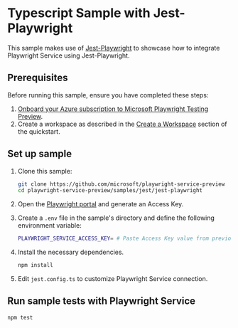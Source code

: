 # Typescript Sample with Jest-Playwright
This sample makes use of [Jest-Playwright](https://github.com/playwright-community/jest-playwright) to showcase how to integrate Playwright Service using Jest-Playwright.

## Prerequisites
Before running this sample, ensure you have completed these steps:
1. [Onboard your Azure subscription to Microsoft Playwright Testing Preview](../../../docs/onboard-subscription.md).
1. Create a workspace as described in the [Create a Workspace](../../../docs/quickstart.md/#create-a-workspace) section of the quickstart.

## Set up sample
1. Clone this sample:
    ```bash
    git clone https://github.com/microsoft/playwright-service-preview
    cd playwright-service-preview/samples/jest/jest-playwright
    ```

1. Open the [Playwright portal](https://17157345.playwright-int.io/) and generate an Access Key.

1. Create a `.env` file in the sample's directory and define the following environment variable:
    ```bash
    PLAYWRIGHT_SERVICE_ACCESS_KEY= # Paste Access Key value from previous step
    ```
1. Install the necessary dependencies.
    ```bash
    npm install
    ```
1. Edit `jest.config.ts` to customize Playwright Service connection.

## Run sample tests with Playwright Service
```bash
npm test
```